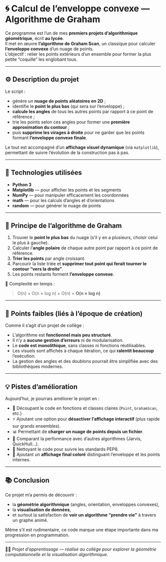 # 🌀 Calcul de l’enveloppe convexe — Algorithme de Graham

Ce programme est l’un de mes **premiers projets d’algorithmique géométrique**, écrit **au lycée**.  
Il met en œuvre **l’algorithme de Graham Scan**, un classique pour calculer **l’enveloppe convexe** d’un nuage de points.  
L’objectif : relier les points extérieurs d’un ensemble pour former la plus petite “coquille” les englobant tous.

---

## ⚙️ Description du projet

Le script :
- génère un **nuage de points aléatoires en 2D** ;
- identifie le **point le plus bas** (qui sera sur l’enveloppe) ;
- **calcule les angles** de tous les autres points par rapport à ce point de référence ;
- trie les points selon ces angles pour former une **première approximation du contour** ;
- puis **supprime les virages à droite** pour ne garder que les points formant **l’enveloppe convexe finale**.

Le tout est accompagné d’un **affichage visuel dynamique** (via `matplotlib`), permettant de suivre l’évolution de la construction pas à pas.

---

## 🧩 Technologies utilisées

- **Python 3**
- **Matplotlib** — pour afficher les points et les segments
- **NumPy** — pour manipuler efficacement les coordonnées
- **math** — pour les calculs d’angles et d’orientations
- **random** — pour générer le nuage de points

---

## 🧠 Principe de l’algorithme de Graham

1. Trouver le **point le plus bas** du nuage (s’il y en a plusieurs, choisir celui le plus à gauche).  
2. Calculer l’**angle polaire** de chaque autre point par rapport à ce point de référence.  
3. **Trier les points** par angle croissant.  
4. Parcourir la liste triée et **supprimer tout point qui ferait tourner le contour “vers la droite”**.  
5. Les points restants forment **l’enveloppe convexe**.

🧮 Complexité en temps :  
> O(n) + O(n × log n) + O(n) = **O(n × log n)**

---

## 🚧 Points faibles (liés à l’époque de création)

Comme il s’agit d’un projet de collège :
- L’algorithme est **fonctionnel mais peu structuré**.
- Il n’y a **aucune gestion d’erreurs** ni de modularisation.
- Le **code est monolithique**, sans classes ni fonctions réutilisables.
- Les visuels sont affichés à chaque itération, ce qui **ralentit beaucoup** l’exécution.
- La gestion des angles et des doublons pourrait être simplifiée avec des bibliothèques modernes.

---

## 💡 Pistes d’amélioration

Aujourd’hui, je pourrais améliorer le projet en :
- 🧩 Découpant le code en fonctions et classes claires (`Point`, `GrahamScan`, etc.)
- ⚡ Ajoutant une option pour **désactiver l’affichage interactif** (plus rapide sur grands ensembles).
- 📊 Permettant de **charger un nuage de points depuis un fichier**.
- 🧮 Comparant la performance avec d’autres algorithmes (Jarvis, QuickHull…).
- 🧹 Nettoyant le code pour suivre les standards PEP8.
- 🎨 Ajoutant un **affichage final coloré** distinguant l’enveloppe et les points internes.

---

## 📚 Conclusion

Ce projet m’a permis de découvrir :
- la **géométrie algorithmique** (angles, orientation, enveloppes convexes),
- la **visualisation de données**,
- et surtout la satisfaction de **voir un algorithme “prendre vie”** à travers un graphe animé.

Même s’il est rudimentaire, ce code marque une étape importante dans ma progression en programmation.

---

👨‍💻 *Projet d’apprentissage — réalisé au collège pour explorer la géométrie computationnelle et la visualisation algorithmique.*
